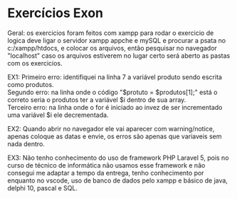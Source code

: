 # Exercícios Exon


Geral: os exercicios foram feitos com xampp para rodar o exercicio de logica deve ligar o servidor xampp appche e mySQL e procurar a psata no c:/xampp/htdocs, e colocar os arquivos, então pesquisar no navegador "localhost" caso os arquivos estiverem no lugar certo será aberto as pastas com os exercicios.

EX1: 
Primeiro erro: identifiquei na linha 7 a variável produto sendo escrita como produtos. <br>
Segundo erro: na linha onde o código "$protuto = $produtos[1];" está o correto seria o produtos ter a variável $i dentro de sua array.<br>
Terceiro erro: na linha onde o for é iniciado ao invez de ser incrementado uma variável $i ele decrementada.

EX2: 
Quando abrir no navegador ele vai aparecer com warning/notice, apenas coloque as datas e envie, os erros são apenas que variaveis sem nada dentro.

EX3: 
Não tenho conhecimento do uso de framework PHP Laravel 5, pois no curso de técnico de informática não usamos esse framework e não consegui me adaptar a tempo da entrega, tenho conhecimento por enquanto no vscode, uso de banco de dados pelo xampp e básico de java, delphi 10, pascal e SQL.
